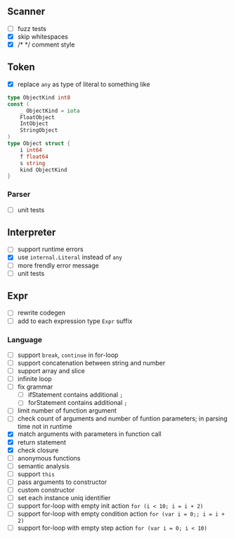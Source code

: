 ## Scanner
- [ ] fuzz tests
- [X] skip whitespaces
- [X] /* */ comment style

## Token
- [X] replace `any` as type of literal to something like
```go
type ObjectKind int8
const (
    _ ObjectKind = iota
    FloatObject
    IntObject
    StringObject
)
type Object struct {
    i int64
    f float64
    s string
    kind ObjectKind
}
```

### Parser
- [ ] unit tests

## Interpreter
- [ ] support runtime errors
- [X] use `internal.Literal` instead of `any`
- [ ] more frendly error message
- [ ] unit tests

## Expr
- [ ] rewrite codegen
- [ ] add to each expression type `Expr` suffix

### Language
- [ ] support `break`, `continue` in for-loop
- [ ] support concatenation between string and number
- [ ] support array and slice
- [ ] infinite loop
- [ ] fix grammar
    - [ ] ifStatement contains additional `;`
    - [ ] forStatement contains additional `;`
- [ ] limit number of function argument
- [ ] check count of arguments and number of funtion parameters; in parsing time not in runtime
- [X] match arguments with parameters in function call
- [X] return statement
- [X] check closure
- [ ] anonymous functions
- [ ] semantic analysis
- [ ] support `this`
- [ ] pass arguments to constructor
- [ ] custom constructor
- [ ] set each instance uniq identifier
- [ ] support for-loop with empty init action `for (i < 10; i = i + 2)`
- [ ] support for-loop with empty condition action `for (var i = 0;; i = i + 2)`
- [ ] support for-loop with empty step action `for (var i = 0; i < 10)`